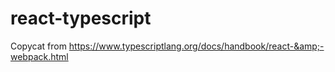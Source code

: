 # react-typescript
Copycat from https://www.typescriptlang.org/docs/handbook/react-&amp;-webpack.html
